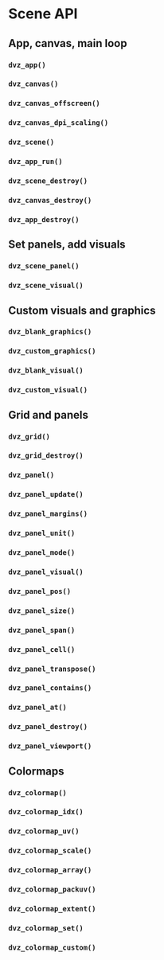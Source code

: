 # Scene API

## App, canvas, main loop

### `dvz_app()`

### `dvz_canvas()`
### `dvz_canvas_offscreen()`
### `dvz_canvas_dpi_scaling()`


### `dvz_scene()`

### `dvz_app_run()`

### `dvz_scene_destroy()`
### `dvz_canvas_destroy()`
### `dvz_app_destroy()`



## Set panels, add visuals

### `dvz_scene_panel()`
### `dvz_scene_visual()`



## Custom visuals and graphics

### `dvz_blank_graphics()`
### `dvz_custom_graphics()`

### `dvz_blank_visual()`
### `dvz_custom_visual()`



## Grid and panels

### `dvz_grid()`
### `dvz_grid_destroy()`

### `dvz_panel()`
### `dvz_panel_update()`
### `dvz_panel_margins()`
### `dvz_panel_unit()`
### `dvz_panel_mode()`
### `dvz_panel_visual()`
### `dvz_panel_pos()`
### `dvz_panel_size()`
### `dvz_panel_span()`
### `dvz_panel_cell()`
### `dvz_panel_transpose()`
### `dvz_panel_contains()`
### `dvz_panel_at()`
### `dvz_panel_destroy()`
### `dvz_panel_viewport()`



## Colormaps

### `dvz_colormap()`
### `dvz_colormap_idx()`
### `dvz_colormap_uv()`
### `dvz_colormap_scale()`
### `dvz_colormap_array()`
### `dvz_colormap_packuv()`
### `dvz_colormap_extent()`
### `dvz_colormap_set()`
### `dvz_colormap_custom()`
